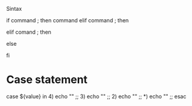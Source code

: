 Sintax

if command ; then
  command
elif command ; then

elif comand ; then

else

fi


# Case statement

case ${value} in
  4)
    echo ""
  ;;
  3)
    echo ""
  ;;
  2)
    echo ""
  ;;
  *)
    echo ""
  ;;
esac
